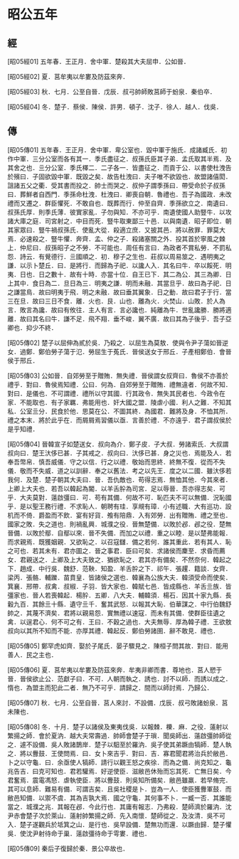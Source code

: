 # 昭公五年

## 經 <a name="10Zhao05Jing"></a>

<a name="10Zhao05Jing01">[昭05經01]</a> 五年春．王正月．舍中軍．楚殺其大夫屈申．公如晉．

<a name="10Zhao05Jing02">[昭05經02]</a> 夏．莒牟夷以牟婁及防茲來奔．

<a name="10Zhao05Jing03">[昭05經03]</a> 秋．七月．公至自晉．戊辰．叔弓帥師敗莒師于蚡泉．秦伯卒．

<a name="10Zhao05Jing04">[昭05經04]</a> 冬．楚子．蔡侯．陳侯．許男．頓子．沈子．徐人．越人．伐吳．

## 傳 <a name="10Zhao05Zhuan"></a>

<a name="10Zhao05Zhuan01">[昭05傳01]</a> 五年春．王正月．舍中軍．卑公室也．毀中軍于施氏．成諸臧氏．初作中軍．三分公室而各有其一．季氏盡征之．叔孫氏臣其子弟．孟氏取其半焉．及其舍之也．亖分公室．季氏檡二．二子各一．皆盡征之．而貢于公．以書使杜洩告於殯曰．子固欲毀中軍．既毀之矣．故告杜洩曰．夫子唯不欲毀也．故盟諸僖閎．詛諸五父之衢．受其書而投之．帥士而哭之．叔仲子謂季孫曰．帶受命於子叔孫曰．葬鮮者自西門．季孫命杜洩．杜洩曰．卿喪自朝．魯禮也．吾子為國政．未改禮而又遷之．群臣懼死．不敢自也．既葬而行．仲至自齊．季孫欲立之．南遺曰．叔孫氏厚．則季氏薄．彼實家亂．子勿與知．不亦可乎．南遺使國人助豎牛．以攻諸大庫之庭．司宮射之．中目而死．豎牛取東鄙三十邑．以與南遺．昭子即位．朝其家眾曰．豎牛禍叔孫氏．使亂大從．殺適立庶．又披其邑．將以赦罪．罪莫大焉．必速殺之．豎牛懼．奔齊．孟、仲之子．殺諸塞關之外．投其首於寧風之棘上．仲尼曰．叔孫昭子之不勞．不可能也．周任有言曰．為政者不賞私勞．不罰私怨．詩云．有覺德行．亖國順之．初．穆子之生也．莊叔以周易筮之．遇明夷之謙．以示卜楚丘．曰．是將行．而歸為子祀．以讒人入．其名曰牛．卒以餒死．明夷．日也．日之數十．故有十時．亦當十位．自王已下．其二為公．其三為卿．日上其中．食日為二．旦日為三．明夷之謙．明而未融．其當旦乎．故曰為子祀．日之謙當鳥．故曰明夷于飛．明之未融．故曰垂其翼象．日之動．故曰君子于行．當三在旦．故曰三日不食．離．火也．艮．山也．離為火．火焚山．山敗．於人為言．敗言為讒．故曰有攸往．主人有言．言必讒也．純離為牛．世亂讒勝．勝將適離．故曰其名曰牛．謙不足．飛不翔．垂不峻．翼不廣．故曰其為子後乎．吾子亞卿也．抑少不終．

<a name="10Zhao05Zhuan02">[昭05傳02]</a> 楚子以屈伸為貳於吳．乃殺之．以屈生為莫敖．使與令尹子蕩如晉逆女．過鄭．鄭伯勞子蕩于氾．勞屈生于菟氏．晉侯送女于邢丘．子產相鄭伯．會晉侯于邢丘．

<a name="10Zhao05Zhuan03">[昭05傳03]</a> 公如晉．自郊勞至于贈賄．無失禮．晉侯謂女叔齊曰．魯侯不亦善於禮乎．對曰．魯侯焉知禮．公曰．何為．自郊勞至于贈賄．禮無違者．何故不知．對曰．是儀也．不可謂禮．禮所以守其國．行其政令．無失其民者也．今政令在家．不能取也．有子家羈．弗能用也．奸大國之盟．陵虐小國．利人之難．不知其私．公室亖分．民食於他．思莫在公．不圖其終．為國君．難將及身．不恤其所．禮之本末．將於此乎在．而屑屑焉習儀以亟．言善於禮．不亦遠乎．君子謂叔侯於是乎知禮．

<a name="10Zhao05Zhuan04">[昭05傳04]</a> 晉韓宣子如楚送女．叔向為介．鄭子皮．子大叔．勞諸索氏．大叔謂叔向曰．楚王汏侈已甚．子其戒之．叔向曰．汏侈已甚．身之災也．焉能及人．若奉吾幣帛．慎吾威儀．守之以信．行之以禮．敬始而思終．終無不復．從而不失儀．敬而不失威．道之以訓辭．奉之以舊法．考之以先王．度之以二國．雖汏侈若我何．及楚．楚子朝其大夫曰．晉．吾仇敵也．苟得志焉．無恤其他．今其來者．上卿上大夫也．若吾以韓起為閽．以羊舌肸為司宮．足以辱晉．吾亦得志矣．可乎．大夫莫對．薳啟彊曰．可．苟有其備．何故不可．恥匹夫不可以無備．況恥國乎．是以聖王務行禮．不求恥人．朝聘有珪．享覜有璋．小有述職．大有巡功．設机而不倚．爵盈而不飲．宴有好貨．飧有陪鼎．入有郊勞．出有贈賄．禮之至也．國家之敗．失之道也．則禍亂興．城濮之役．晉無楚備．以敗於邲．邲之役．楚無晉備．以敗於鄢．自鄢以來．晉不失備．而加之以禮．重之以睦．是以楚弗能報．而求親焉．既獲姻親．又欲恥之．以召寇讎．備之若何．誰其重此．若有其人．恥之可也．若其未有．君亦圖之．晉之事君．臣曰可矣．求諸侯而麇至．求昏而薦女．君親送之．上卿及上大夫致之．猶欲恥之．君其亦有備矣．不然奈何．韓起之下．趙成．中行吳．魏舒．范鞅．知盈．羊舌肸之下．祁午．張趯．籍談．女齊．梁丙．張骼．輔躒．苗賁皇．皆諸侯之選也．韓襄為公族大夫．韓須受命而使矣．箕襄．邢帶．叔禽．叔椒．子羽．皆大家也．韓賦七邑．皆成縣也．羊舌亖族．皆彊家也．晉人若喪韓起．楊肸．五卿．八大夫．輔韓須．楊石．因其十家九縣．長轂九百．其餘亖十縣．遺守亖千．奮其武怒．以報其大恥．伯華謀之．中行伯魏舒帥之．其蔑不濟矣．君將以親易怨．實無禮以速寇．而未有其備．使群臣往遺之禽．以逞君心．何不可之有．王曰．不穀之過也．大夫無辱．厚為韓子禮．王欲敖叔向以其所不知而不能．亦厚其禮．韓起反．鄭伯勞諸圉．辭不敢見．禮也．

<a name="10Zhao05Zhuan05">[昭05傳05]</a> 鄭罕虎如齊．娶於子尾氏．晏子驟見之．陳桓子問其故．對曰．能用善人．民之主也．

<a name="10Zhao05Zhuan06">[昭05傳06]</a> 夏．莒牟夷以牟婁及防茲來奔．牟夷非卿而書．尊地也．莒人愬于晉．晉侯欲止公．范獻子曰．不可．人朝而執之．誘也．討不以師．而誘以成之．惰也．為盟主而犯此二者．無乃不可乎．請歸之．間而以師討焉．乃歸公．

<a name="10Zhao05Zhuan07">[昭05傳07]</a> 秋．七月．公至自晉．莒人來討．不設備．戊辰．叔弓敗諸蚡泉．莒未陳也．

<a name="10Zhao05Zhuan08">[昭05傳08]</a> 冬．十月．楚子以諸侯及東夷伐吳．以報棘．櫟．麻．之役．薳射以繁揚之師．會於夏汭．越大夫常壽過．帥師會楚子于瑣．聞吳師出．薳啟彊帥師從之．遽不設備．吳人敗諸鵲岸．楚子以馹至於羅汭．吳子使其弟蹶由犒師．楚人執之．將以釁鼓．王使問焉．曰．女卜來吉乎．對曰．吉．寡君聞君將治兵於敝邑．卜之以守龜．曰．余亟使人犒師．請行以觀王怒之疾徐．而為之備．尚克知之．龜兆告吉．曰克可知也．君若驩焉．好逆使臣．滋敝邑休殆而忘其死．亡無日矣．今君奮焉．震電馮怒．虐執使臣．將以釁鼓．則吳知所備矣．敝邑雖羸．若早脩完．其可以息師．難易有備．可謂吉矣．且吳社稷是卜．豈為一人．使臣獲釁軍鼓．而敝邑知備．以禦不虞．其為吉孰大焉．國之守龜．其何事不卜．一臧一否．其誰能當之．城濮之兆．其報在邲．今此行也．其庸有報志．乃弗殺．楚師濟於羅汭．沈尹赤會楚子次於萊山．薳射帥繁揚之師．先入南懷．楚師從之．及汝清．吳不可入．楚子遂觀兵於坻箕之山．是行也．吳早設備．楚無功而還．以蹶由歸．楚子懼吳．使沈尹射待命于巢．薳啟彊待命于雩婁．禮也．

<a name="10Zhao05Zhuan09">[昭05傳09]</a> 秦后子復歸於秦．景公卒故也．

